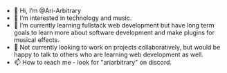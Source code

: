 - 👋 Hi, I’m @Ari-Arbitrary
- 👀 I’m interested in technology and music.
- 🌱 I’m currently learning fullstack web development but have long term goals to learn more about software development and make plugins for musical effects.
- 💞️ Not currently looking to work on projects collaboratively, but would be happy to talk to others who are learning web development as well.
- 📫 How to reach me - look for "ariarbitrary" on discord.

<!---
Ari-Arbitrary/Ari-Arbitrary is a ✨ special ✨ repository because its `README.md` (this file) appears on your GitHub profile.
You can click the Preview link to take a look at your changes.
--->
